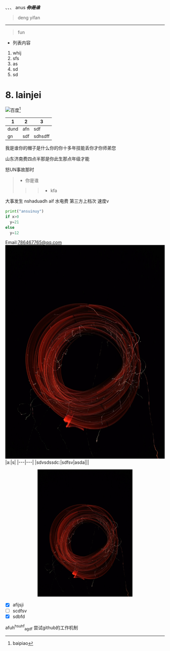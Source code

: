 、、、
anus
~~***你是谁***~~
>deng yifan
---
>fun
- 列表内容
1. whij
2. sfs 
3. as
4. sd
5.  sd
# 8. lainjei
![百度](https://markdown.com.cn/assets/img/philly-magic-garden.9c0b4415.jpg)[^1]
[^1]:baipiao

|1|2|3|
|---|--|---|
|dund|afn|sdf|
|gn|sdf|sdhsdff|

我是谁你的帽子是什么你的你十多年技能丢你才你师弟您

山东济南费四点半那是你此生那点年级才能

怒UN事故那时  
> - 你是谁
>>> * kfa
> 
大事发生
    nshaduadh
    aif 水电费
    第三方上档次
    速度v
``` python
print("ansuinuy") 
if x>0
  y=21
else
  y=12
```
Email:<786467765@qq.com>
![圈圈](圈圈.jpg)
|a:|s|
|---|---|
|sdvsdssdc:|sdfsv|asda|||
<center><img src="圈圈.jpg" width="300px"></center>

- [x] afijsji
- [ ] scdfsv
- [x] sdbfd

afuh<sup>hsuhf</sup><sub>agdf</sub>
尝试github的工作机制
